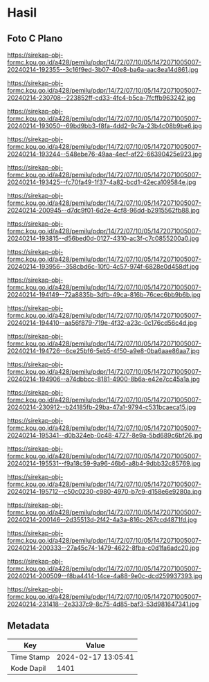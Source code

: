 # Hasil

## Foto C Plano

https://sirekap-obj-formc.kpu.go.id/a428/pemilu/pdpr/14/72/07/10/05/1472071005007-20240214-192355--3c16f9ed-3b07-40e8-ba6a-aac8ea14d861.jpg

https://sirekap-obj-formc.kpu.go.id/a428/pemilu/pdpr/14/72/07/10/05/1472071005007-20240214-230708--223852ff-cd33-4fc4-b5ca-7fcffb963242.jpg

https://sirekap-obj-formc.kpu.go.id/a428/pemilu/pdpr/14/72/07/10/05/1472071005007-20240214-193050--69bd9bb3-f8fa-4dd2-9c7a-23b4c08b9be6.jpg

https://sirekap-obj-formc.kpu.go.id/a428/pemilu/pdpr/14/72/07/10/05/1472071005007-20240214-193244--548ebe76-49aa-4ecf-af22-66390425e923.jpg

https://sirekap-obj-formc.kpu.go.id/a428/pemilu/pdpr/14/72/07/10/05/1472071005007-20240214-193425--fc70fa49-1f37-4a82-bcd1-42eca109584e.jpg

https://sirekap-obj-formc.kpu.go.id/a428/pemilu/pdpr/14/72/07/10/05/1472071005007-20240214-200945--d7dc9f01-6d2e-4cf8-96dd-b2915562fb88.jpg

https://sirekap-obj-formc.kpu.go.id/a428/pemilu/pdpr/14/72/07/10/05/1472071005007-20240214-193815--d56bed0d-0127-4310-ac3f-c7c0855200a0.jpg

https://sirekap-obj-formc.kpu.go.id/a428/pemilu/pdpr/14/72/07/10/05/1472071005007-20240214-193956--358cbd6c-10f0-4c57-974f-6828e0d458df.jpg

https://sirekap-obj-formc.kpu.go.id/a428/pemilu/pdpr/14/72/07/10/05/1472071005007-20240214-194149--72a8835b-3dfb-49ca-816b-76cec6bb9b6b.jpg

https://sirekap-obj-formc.kpu.go.id/a428/pemilu/pdpr/14/72/07/10/05/1472071005007-20240214-194410--aa56f879-719e-4f32-a23c-0c176cd56c4d.jpg

https://sirekap-obj-formc.kpu.go.id/a428/pemilu/pdpr/14/72/07/10/05/1472071005007-20240214-194726--6ce25bf6-5eb5-4f50-a9e8-0ba6aae86aa7.jpg

https://sirekap-obj-formc.kpu.go.id/a428/pemilu/pdpr/14/72/07/10/05/1472071005007-20240214-194906--a74dbbcc-8181-4900-8b6a-e42e7cc45a1a.jpg

https://sirekap-obj-formc.kpu.go.id/a428/pemilu/pdpr/14/72/07/10/05/1472071005007-20240214-230912--b24185fb-29ba-47a1-9794-c531bcaeca15.jpg

https://sirekap-obj-formc.kpu.go.id/a428/pemilu/pdpr/14/72/07/10/05/1472071005007-20240214-195341--d0b324eb-0c48-4727-8e9a-5bd689c6bf26.jpg

https://sirekap-obj-formc.kpu.go.id/a428/pemilu/pdpr/14/72/07/10/05/1472071005007-20240214-195531--f9a18c59-9a96-46b6-a8b4-9dbb32c85769.jpg

https://sirekap-obj-formc.kpu.go.id/a428/pemilu/pdpr/14/72/07/10/05/1472071005007-20240214-195712--c50c0230-c980-4970-b7c9-d158e6e9280a.jpg

https://sirekap-obj-formc.kpu.go.id/a428/pemilu/pdpr/14/72/07/10/05/1472071005007-20240214-200146--2d35513d-2f42-4a3a-816c-267ccd4871fd.jpg

https://sirekap-obj-formc.kpu.go.id/a428/pemilu/pdpr/14/72/07/10/05/1472071005007-20240214-200333--27a45c74-1479-4622-8fba-c0d1fa6adc20.jpg

https://sirekap-obj-formc.kpu.go.id/a428/pemilu/pdpr/14/72/07/10/05/1472071005007-20240214-200509--f8ba4414-14ce-4a88-9e0c-dcd259937393.jpg

https://sirekap-obj-formc.kpu.go.id/a428/pemilu/pdpr/14/72/07/10/05/1472071005007-20240214-231418--2e3337c9-8c75-4d85-baf3-53d981647341.jpg


## Metadata

| Key        | Value               |
| ---------- | ------------------- |
| Time Stamp | 2024-02-17 13:05:41 |
| Kode Dapil | 1401                |



